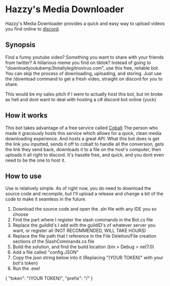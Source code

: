 # Hazzy's Media Downloader
Hazzy's Media Downloader provides a quick and easy way to upload videos you find online to [discord](discord.com).

## Synopsis
Find a funny youtube video? Something you want to share with your friends from twitter? A hillarious meme you find on tiktok?
Instead of going to "downloadyoutubemp3totallylegitnovirus.com", use this free, reliable bot. You can skip the process of downloading, uploading, and storing.
Just use the /download command to get a fresh video, straight on discord for you to share.

This would be my sales pitch if I were to actually host this bot, but im broke as hell and dont want to deal with hosting a c# discord bot online (yuck)

## How it works
This bot takes advantage of a free service called [Cobalt](https://co.wukko.me)
The person who made it graciously hosts this service which allows for a quick, clean media downloading experience. And hosts a great API. 
What this bot does is get the link you inputted, sends it off to cobalt to handle all the conversion, gets the link they send back, downloads it to a file on the host's computer, then uploads it all right to discord.
It's hasstle free, and quick, and you dont even need to be the one to host it. 

## How to use
Use is relatively simple. As of right now, you do need to download the source code and recompile, but I'll upload a release and change a bit of the code to make it seamless in the future. 

1. Download the source code and open the .sln file with any IDE you so choose
2. Find the part where I register the slash commands in the Bot.cs file
3. Replace the guildId's I add with the guildID's of whatever server you want, or register all (NOT RECOMMENDED, WILL TAKE HOURS)
4. Replace the file path that I reference in the File Deletion/File creation sections of the SlashCommands.cs file
5. Build the solution, and find the build location (bin > Debug > net7.0)
6. Add a file called "config.JSON"
7. Copy the json string below into it (Replacing "(YOUR TOKEN)" with your bot's token)
8. Run the .exe!

{
  "token": "(YOUR TOKEN)",
  "prefix": "/"
}
